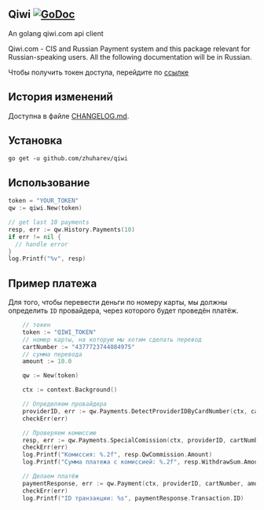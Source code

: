 ## Qiwi [![GoDoc](https://godoc.org/github.com/zhuharev/qiwi?status.svg)](http://godoc.org/github.com/zhuharev/qiwi)

An golang qiwi.com api client

Qiwi.com - CIS and Russian Payment system and this package relevant for Russian-speaking users. All the following documentation will be in Russian.

Чтобы получить токен доступа, перейдите по [ссылке](https://qiwi.com/api)

## История изменений

Доступна в файле [CHANGELOG.md](CHANGELOG.md).

## Установка

`go get -u github.com/zhuharev/qiwi`

## Использование

```go
token = "YOUR_TOKEN"
qw := qiwi.New(token)

// get last 10 payments
resp, err := qw.History.Payments(10)
if err != nil {
  // handle error
}
log.Printf("%v", resp)
```

## Пример платежа

Для того, чтобы перевести деньги по номеру карты, мы должны определить `ID` провайдера, через которого будет проведён платёж.

```go
	// токен
	token := "QIWI_TOKEN"
	// номер карты, на которую мы хотим сделать перевод
	cartNumber := "4377723744084975"
	// сумма перевода
	amount := 10.0

	qw := New(token)

	ctx := context.Background()

	// Определяем провайдера
	providerID, err := qw.Payments.DetectProviderIDByCardNumber(ctx, cartNumber)
	checkErr(err)

	// Проверяем комиссию
	resp, err := qw.Payments.SpecialComission(ctx, providerID, cartNumber, amount)
	checkErr(err)
	log.Printf("Комиссия: %.2f", resp.QwCommission.Amount)
	log.Printf("Сумма платежа с комиссией: %.2f", resp.WithdrawSum.Amount)

	// Делаем платёж
	paymentResponse, err := qw.Payment(ctx, providerID, cartNumber, amount)
	checkErr(err)
	log.Printf("ID транзакции: %s", paymentResponse.Transaction.ID)
```